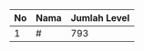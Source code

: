| No | Nama            | Jumlah Level |
|----|-----------------|--------------|
| 1  | #    |    793        |
